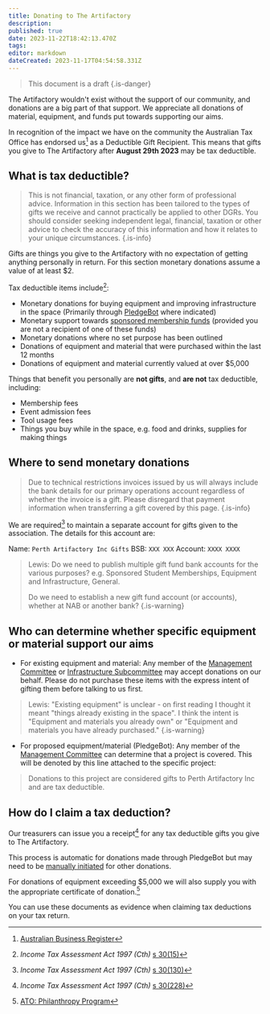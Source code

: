 ```yaml
---
title: Donating to The Artifactory
description: 
published: true
date: 2023-11-22T18:42:13.470Z
tags: 
editor: markdown
dateCreated: 2023-11-17T04:54:58.331Z
---
```


> This document is a draft
{.is-danger}

The Artifactory wouldn't exist without the support of our community, and donations are a big part of that support. We appreciate all donations of material, equipment, and funds put towards supporting our aims.

In recognition of the impact we have on the community the Australian Tax Office has endorsed us[^1] as a Deductible Gift Recipient. This means that gifts you give to The Artifactory after **August 29th 2023** may be tax deductible.

## What is tax deductible?

> This is not financial, taxation, or any other form of professional advice. Information in this section has been tailored to the types of gifts we receive and cannot practically be applied to other DGRs. You should consider seeking independent legal, financial, taxation or other advice to check the accuracy of this information and how it relates to your unique circumstances.
{.is-info}

Gifts are things you give to the Artifactory with no expectation of getting anything personally in return. For this section monetary donations assume a value of at least $2.

Tax deductible items include[^2]:

* Monetary donations for buying equipment and improving infrastructure in the space (Primarily through [PledgeBot](slack://app?team=T0LQE2JNR&id=A02KPH5PJUE) where indicated)
* Monetary support towards [sponsored membership funds](https://artifactory.org.au/free_membership) (provided you are not a recipient of one of these funds)
* Monetary donations where no set purpose has been outlined
* Donations of equipment and material that were purchased within the last 12 months
* Donations of equipment and material currently valued at over $5,000

Things that benefit you personally are **not gifts**, and **are not** tax deductible, including:

* Membership fees
* Event admission fees
* Tool usage fees
* Things you buy while in the space, e.g. food and drinks, supplies for making things

## Where to send monetary donations

> Due to technical restrictions invoices issued by us will always include the bank details for our primary operations account regardless of whether the invoice is a gift. Please disregard that payment information when transferring a gift covered by this page.
{.is-info}

We are required[^3] to maintain a separate account for gifts given to the association. The details for this account are:

Name: `Perth Artifactory Inc Gifts`
BSB: `XXX XXX`
Account: `XXXX XXXX`

> Lewis: Do we need to publish multiple gift fund bank accounts for the various purposes? e.g. Sponsored Student Memberships, Equipment and Infrastructure, General.
>
> Do we need to establish a new gift fund account (or accounts), whether at NAB or another bank?
{.is-warning}

## Who can determine whether specific equipment or material support our aims

* For existing equipment and material: Any member of the [Management Committee](/docs/committee/home#committee-members) or [Infrastructure Subcommittee](/docs/infrastructure/infrastructurev2) may accept donations on our behalf. Please do not purchase these items with the express intent of gifting them before talking to us first.

> Lewis: "Existing equipment" is unclear - on first reading I thought it meant "things already existing in the space". I think the intent is "Equipment and materials you already own" or "Equipment and materials you have already purchased."
{.is-warning}

* For proposed equipment/material (PledgeBot): Any member of the [Management Committee](/docs/committee/home#committee-members) can determine that a project is covered. This will be denoted by this line attached to the specific project:

> Donations to this project are considered gifts to Perth Artifactory Inc and are tax deductible.

## How do I claim a tax deduction?

Our treasurers can issue you a receipt[^4] for any tax deductible gifts you give to The Artifactory.

This process is automatic for donations made through PledgeBot but may need to be [manually initiated](mailto:treasurer@artifactory.org.au) for other donations.

For donations of equipment exceeding $5,000 we will also supply you with the appropriate certificate of donation.[^5]

You can use these documents as evidence when claiming tax deductions on your tax return.

[^1]: [Australian Business Register](https://abr.business.gov.au/ABN/View/16847853023)
[^2]: *Income Tax Assessment Act 1997 (Cth)* [s 30(15)](https://www8.austlii.edu.au/cgi-bin/viewdoc/au/legis/cth/consol_act/itaa1997240/s30.15.html)
[^3]: *Income Tax Assessment Act 1997 (Cth)* [s 30(130)](https://www8.austlii.edu.au/cgi-bin/viewdoc/au/legis/cth/consol_act/itaa1997240/s30.130.html)
[^4]: *Income Tax Assessment Act 1997 (Cth)* [s 30(228)](https://www8.austlii.edu.au/cgi-bin/viewdoc/au/legis/cth/consol_act/itaa1997240/s30.228.html)
[^5]: [ATO: Philanthropy Program](https://www.ato.gov.au/Forms/Certificate-of-donation---philanthropy-program/)
